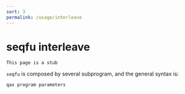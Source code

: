 ```yaml
---
sort: 3
permalink: /usage/interleave
---
```

# seqfu interleave

```note
This page is a stub
```

`seqfu` is composed by several subprogram, and the general syntax is:

```
qax program parameters
```
